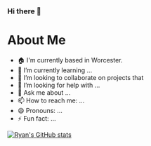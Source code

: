 ### Hi there 👋

<!--
**rluu1/rluu1** is a ✨ _special_ ✨ repository because its `README.md` (this file) appears on your GitHub profile.

Here are some ideas to get you started: 

Hello! I'm a full-stack developer with a background in computer science. I have a strong foundation in data structures, algorithms, and software design, and I enjoy applying these concepts to create scalable and maintainable web applications. In addition to my technical skills, I'm a strong communicator and team player, with a proven track record of delivering successful projects on time.-->
# About Me


- 🏠 I'm currently based in Worcester.
- 🌱 I’m currently learning ...
- 👯 I’m looking to collaborate on projects that
- 🤔 I’m looking for help with ...
- 💬 Ask me about ...
- 📫 How to reach me: ...
- 😄 Pronouns: ...
- ⚡ Fun fact: ...

[![Ryan's GitHub stats](https://github-readme-stats.vercel.app/api?username=rluu1&show_icons=true&theme=radical)](https://github.com/rluu1/github-readme-stats)
